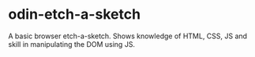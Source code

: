 # odin-etch-a-sketch
A basic browser etch-a-sketch. Shows knowledge of HTML, CSS, JS and skill in manipulating the DOM using JS.
